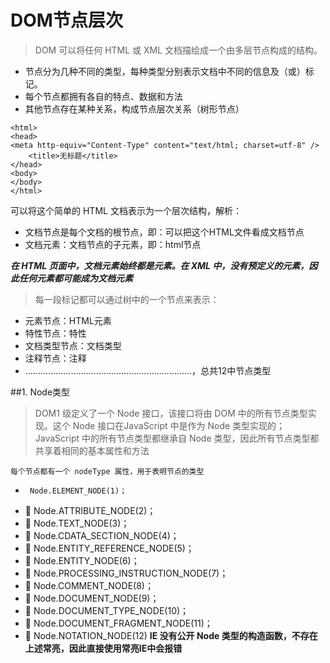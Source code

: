 # DOM节点层次

> DOM 可以将任何 HTML 或 XML 文档描绘成一个由多层节点构成的结构。
+ 节点分为几种不同的类型，每种类型分别表示文档中不同的信息及（或）标记。
+ 每个节点都拥有各自的特点、数据和方法
+ 其他节点存在某种关系，构成节点层次关系（树形节点）



```
<html>
<head>
<meta http-equiv="Content-Type" content="text/html; charset=utf-8" /> 
	<title>无标题</title>
</head>
<body>
</body>
</html>

```

可以将这个简单的 HTML 文档表示为一个层次结构，解析：
+ 文档节点是每个文档的根节点，即：可以把这个HTML文件看成文档节点
+ 文档元素：文档节点的子元素，即：html节点

***在 HTML 页面中，文档元素始终都是<html>元素。在 XML 中，没有预定义的元素，因此任何元素都可能成为文档元素***


> 每一段标记都可以通过树中的一个节点来表示：
+ 元素节点：HTML元素
+ 特性节点：特性
+ 文档类型节点：文档类型
+ 注释节点：注释
+ …………………………………………………………，总共12中节点类型


##1. Node类型

> DOM1 级定义了一个 Node 接口，该接口将由 DOM 中的所有节点类型实现。这个 Node 接口在JavaScript 中是作为 Node 类型实现的；JavaScript 中的所有节点类型都继承自 Node 类型，因此所有节点类型都共享着相同的基本属性和方法


	每个节点都有一个 nodeType 属性，用于表明节点的类型
+      Node.ELEMENT_NODE(1)；
+  Node.ATTRIBUTE_NODE(2)；
+  Node.TEXT_NODE(3)；
+  Node.CDATA_SECTION_NODE(4)；
+  Node.ENTITY_REFERENCE_NODE(5)；
+  Node.ENTITY_NODE(6)；
+  Node.PROCESSING_INSTRUCTION_NODE(7)；
+  Node.COMMENT_NODE(8)；
+  Node.DOCUMENT_NODE(9)；
+  Node.DOCUMENT_TYPE_NODE(10)；
+  Node.DOCUMENT_FRAGMENT_NODE(11)；
+  Node.NOTATION_NODE(12)
**IE 没有公开 Node 类型的构造函数，不存在上述常亮，因此直接使用常亮IE中会报错**



